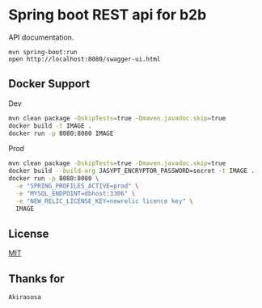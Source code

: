 # Spring boot REST api for b2b

API documentation.

```
mvn spring-boot:run
open http://localhost:8080/swagger-ui.html
```


## Docker Support

Dev

```bash
mvn clean package -DskipTests=true -Dmaven.javadoc.skip=true
docker build -t IMAGE .
docker run -p 8080:8080 IMAGE
```

Prod

```bash
mvn clean package -DskipTests=true -Dmaven.javadoc.skip=true
docker build --build-arg JASYPT_ENCRYPTOR_PASSWORD=secret -t IMAGE .
docker run -p 8080:8080 \
  -e "SPRING_PROFILES_ACTIVE=prod" \
  -e "MYSQL_ENDPOINT=dbhost:3306" \
  -e "NEW_RELIC_LICENSE_KEY=newrelic licence key" \
  IMAGE
```




## License

[MIT](/LICENSE)

## Thanks for
```Akirasosa```
